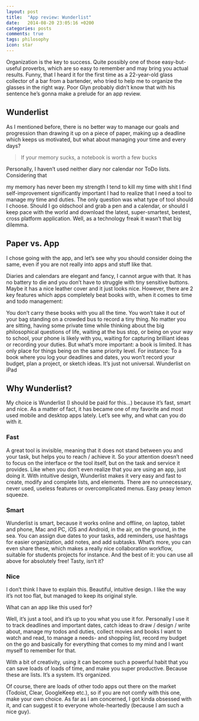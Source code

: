 ```yaml
---
layout: post
title:  "App review: Wunderlist"
date:   2014-08-20 23:05:16 +0200
categories: posts
comments: true
tags: philosophy
icon: star
---
```

Organization is the key to success.
Quite possibly one of those easy-but-useful proverbs, which are so easy to remember and may bring you actual results. Funny, that I heard it for the first time as a 22-year-old glass collector of a bar from a bartender, who tried to help me to organize the glasses in the right way. Poor Glyn probably didn’t know that with his sentence he’s gonna make a prelude for an app review.

## Wunderlist

As I mentioned before, there is no better way to manage our goals and progression than drawing it up on a piece of paper, making up a deadline which keeps us motivated, but what about managing your time and every days?

> If your memory sucks, a notebook is worth a few bucks

Personally, I haven’t used neither diary nor calendar nor ToDo lists. Considering that

my memory has never been my strength
I tend to kill my time with shit
I find self-improvement significantly important
I had to realize that I need a tool to manage my time and duties. The only question was what type of tool should I choose. Should I go oldschool and grab a pen and a calendar, or should I keep pace with the world and download the latest, super-smartest, bestest, cross platform application. Well, as a technology freak it wasn’t that big dilemma.

## Paper vs. App

I chose going with the app, and let’s see why you should consider doing the same, even if you are not really into apps and stuff like that.

Diaries and calendars are elegant and fancy, I cannot argue with that. It has no battery to die and you don’t have to struggle with tiny sensitive buttons. Maybe it has a nice leather cover and it just looks nice. However, there are 2 key features which apps completely beat books with, when it comes to time and todo management:

You don’t carry these books with you all the time. You won’t take it out of your bag standing on a crowded bus to record a tiny thing. No matter you are sitting, having some private time while thinking about the big philosophical questions of life, waiting at the bus stop, or being on your way to school, your phone is likely with you, waiting for capturing brilliant ideas or recording your duties.
But what’s more important: a book is limited. It has only place for things being on the same priority level. For instance: To a book where you log your deadlines and dates, you won’t record your budget, plan a project, or sketch ideas. It’s just not universal.
Wunderlist on iPad

## Why Wunderlist?

My choice is Wunderlist (I should be paid for this…) because it’s fast, smart and nice. As a matter of fact, it has became one of my favorite and most used mobile and desktop apps lately. Let’s see why, and what can you do with it.

### Fast

A great tool is invisible, meaning that it does not stand between you and your task, but helps you to reach / achieve it. So your attention doesn’t need to focus on the interface or the tool itself, but on the task and service it provides. Like when you don’t even realize that you are using an app, just doing it. With intuitive design, Wunderlist makes it very easy and fast to create, modify and complete lists, and elements. There are no unnecessary, never used, useless features or overcomplicated menus. Easy peasy lemon squeeze.

### Smart

Wunderlist is smart, because it works online and offline, on laptop, tablet and phone, Mac and PC, iOS and Android, in the air, on the ground, in the sea. You can assign due dates to your tasks, add reminders, use hashtags for easier organization, add notes, and add subtasks. What’s more, you can even share these, which makes a really nice collaboration workflow, suitable for students projects for instance.
And the best of it: you can use all above for absolutely free! Tasty, isn’t it?

### Nice

I don’t think I have to explain this. Beautiful, intuitive design. I like the way it’s not too flat, but managed to keep its original style.

What can an app like this used for?

Well, it’s just a tool, and it’s up to you what you use it for.
Personally I use it to track deadlines and important dates, catch ideas to draw / design / write about, manage my todos and duties, collect movies and books I want to watch and read, to manage a needs- and shopping list, record my budget on the go and basically for everything that comes to my mind and I want myself to remember for that.

With a bit of creativity, using it can become such a powerful habit that you can save loads of loads of time, and make you super productive. Because these are lists. It’s a system. It’s organized.

Of course, there are loads of other todo apps out there on the market (Todoist, Clear, GoogleKeep etc.), so if you are not comfy with this one, make your own choice. As far as I am concerned, I got kinda obsessed with it, and can suggest it to everyone whole-heartedly (because I am such a nice guy).



